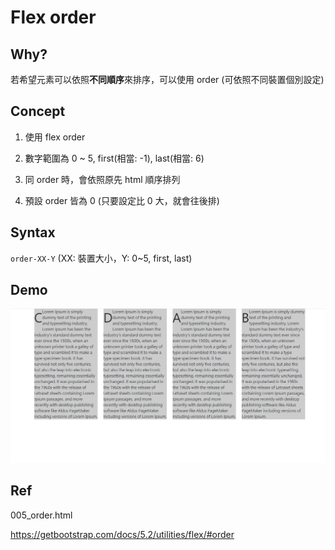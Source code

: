 # Flex order

## Why?

若希望元素可以依照**不同順序**來排序，可以使用 order (可依照不同裝置個別設定)

## Concept

1. 使用 flex order

2. 數字範圍為 0 ~ 5, first(相當: -1), last(相當: 6)

3. 同 order 時，會依照原先 html 順序排列

4. 預設 order 皆為 0 (只要設定比 0 大，就會往後排)

## Syntax

`order-XX-Y` (XX: 裝置大小，Y: 0~5, first, last)

## Demo

!["A B C D -> C D A B"](./img/demo.png)

## Ref

005_order.html

<https://getbootstrap.com/docs/5.2/utilities/flex/#order>
